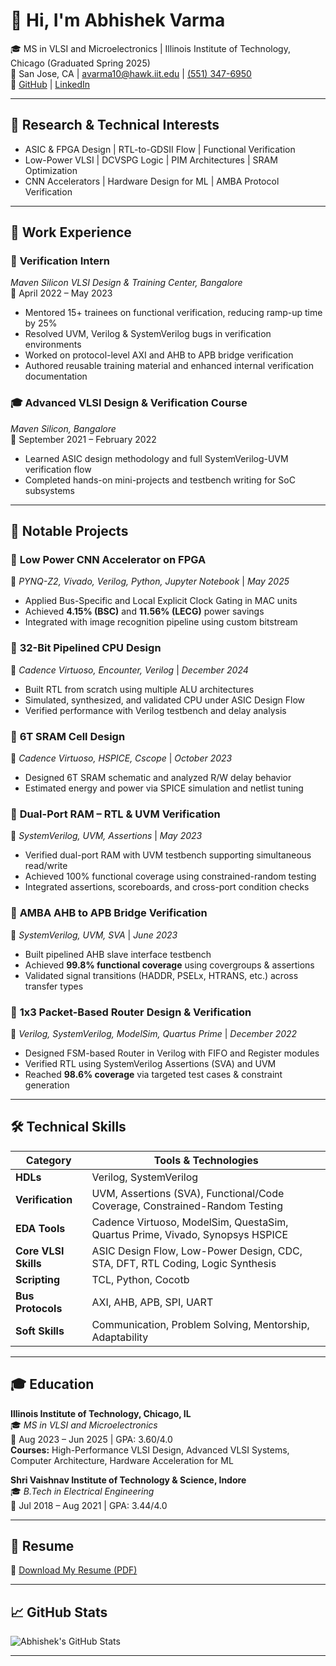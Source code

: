 
# 👋 Hi, I'm Abhishek Varma

🎓 MS in VLSI and Microelectronics | Illinois Institute of Technology, Chicago (Graduated Spring 2025)  
📍 San Jose, CA | avarma10@hawk.iit.edu | [(551) 347-6950](tel:+15513476950)  
🔗 [GitHub](https://github.com/abhishekvarma827) | [LinkedIn](https://www.linkedin.com/in/abhishekvarma10)

---

## 🧠 Research & Technical Interests

- ASIC & FPGA Design | RTL-to-GDSII Flow | Functional Verification  
- Low-Power VLSI | DCVSPG Logic | PIM Architectures | SRAM Optimization  
- CNN Accelerators | Hardware Design for ML | AMBA Protocol Verification  

---

## 💼 Work Experience

### 🧪 **Verification Intern**  
*Maven Silicon VLSI Design & Training Center, Bangalore*  
📆 April 2022 – May 2023  
- Mentored 15+ trainees on functional verification, reducing ramp-up time by 25%  
- Resolved UVM, Verilog & SystemVerilog bugs in verification environments  
- Worked on protocol-level AXI and AHB to APB bridge verification  
- Authored reusable training material and enhanced internal verification documentation  

### 🎓 **Advanced VLSI Design & Verification Course**  
*Maven Silicon, Bangalore*  
📆 September 2021 – February 2022  
- Learned ASIC design methodology and full SystemVerilog-UVM verification flow  
- Completed hands-on mini-projects and testbench writing for SoC subsystems  

---

## 📌 Notable Projects

### 🔹 **Low Power CNN Accelerator on FPGA**
📍 *PYNQ-Z2, Vivado, Verilog, Python, Jupyter Notebook* | *May 2025*  
- Applied Bus-Specific and Local Explicit Clock Gating in MAC units  
- Achieved **4.15% (BSC)** and **11.56% (LECG)** power savings  
- Integrated with image recognition pipeline using custom bitstream

### 🔹 **32-Bit Pipelined CPU Design**
📍 *Cadence Virtuoso, Encounter, Verilog* | *December 2024*  
- Built RTL from scratch using multiple ALU architectures  
- Simulated, synthesized, and validated CPU under ASIC Design Flow  
- Verified performance with Verilog testbench and delay analysis

### 🔹 **6T SRAM Cell Design**
📍 *Cadence Virtuoso, HSPICE, Cscope* | *October 2023*  
- Designed 6T SRAM schematic and analyzed R/W delay behavior  
- Estimated energy and power via SPICE simulation and netlist tuning

### 🔹 **Dual-Port RAM – RTL & UVM Verification**
📍 *SystemVerilog, UVM, Assertions* | *May 2023*  
- Verified dual-port RAM with UVM testbench supporting simultaneous read/write  
- Achieved 100% functional coverage using constrained-random testing  
- Integrated assertions, scoreboards, and cross-port condition checks

### 🔹 **AMBA AHB to APB Bridge Verification**
📍 *SystemVerilog, UVM, SVA* | *June 2023*  
- Built pipelined AHB slave interface testbench  
- Achieved **99.8% functional coverage** using covergroups & assertions  
- Validated signal transitions (HADDR, PSELx, HTRANS, etc.) across transfer types

### 🔹 **1x3 Packet-Based Router Design & Verification**
📍 *Verilog, SystemVerilog, ModelSim, Quartus Prime* | *December 2022*  
- Designed FSM-based Router in Verilog with FIFO and Register modules  
- Verified RTL using SystemVerilog Assertions (SVA) and UVM  
- Reached **98.6% coverage** via targeted test cases & constraint generation

---

## 🛠️ Technical Skills

| Category             | Tools & Technologies                                                                 |
|----------------------|---------------------------------------------------------------------------------------|
| **HDLs**             | Verilog, SystemVerilog                                                               |
| **Verification**     | UVM, Assertions (SVA), Functional/Code Coverage, Constrained-Random Testing           |
| **EDA Tools**        | Cadence Virtuoso, ModelSim, QuestaSim, Quartus Prime, Vivado, Synopsys HSPICE        |
| **Core VLSI Skills** | ASIC Design Flow, Low-Power Design, CDC, STA, DFT, RTL Coding, Logic Synthesis       |
| **Scripting**        | TCL, Python, Cocotb                                                                  |
| **Bus Protocols**    | AXI, AHB, APB, SPI, UART                                                              |
| **Soft Skills**      | Communication, Problem Solving, Mentorship, Adaptability                             |

---

## 🎓 Education

**Illinois Institute of Technology, Chicago, IL**  
🎓 *MS in VLSI and Microelectronics*  
📆 Aug 2023 – Jun 2025 | GPA: 3.60/4.0  
**Courses:** High-Performance VLSI Design, Advanced VLSI Systems, Computer Architecture, Hardware Acceleration for ML

**Shri Vaishnav Institute of Technology & Science, Indore**  
🎓 *B.Tech in Electrical Engineering*  
📆 Jul 2018 – Aug 2021 | GPA: 3.44/4.0

---

## 📄 Resume

🔗 [Download My Resume (PDF)](https://drive.google.com/file/d/1XP1rTKtWYETedbxKggu2sc51Nq6ECcdu/view?usp=drive_link)

---

## 📈 GitHub Stats

![Abhishek's GitHub Stats](https://github-readme-stats.vercel.app/api?username=abhishekvarma827&show_icons=true&theme=radical)

---
